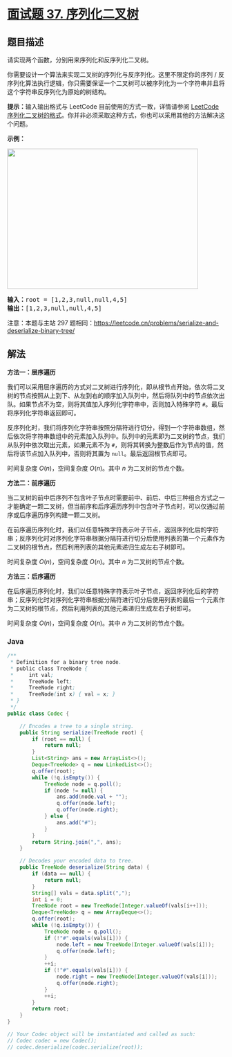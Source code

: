 # [面试题 37. 序列化二叉树](https://leetcode.cn/problems/xu-lie-hua-er-cha-shu-lcof/)

## 题目描述



<p>请实现两个函数，分别用来序列化和反序列化二叉树。</p>

<p>你需要设计一个算法来实现二叉树的序列化与反序列化。这里不限定你的序列 / 反序列化算法执行逻辑，你只需要保证一个二叉树可以被序列化为一个字符串并且将这个字符串反序列化为原始的树结构。</p>

<p><strong>提示：</strong>输入输出格式与 LeetCode 目前使用的方式一致，详情请参阅&nbsp;<a href="https://support.leetcode.cn/hc/kb/article/1194353/">LeetCode 序列化二叉树的格式</a>。你并非必须采取这种方式，你也可以采用其他的方法解决这个问题。</p>



<p><strong>示例：</strong></p>
<img alt="" src="https://fastly.jsdelivr.net/gh/doocs/leetcode@main/lcof/%E9%9D%A2%E8%AF%95%E9%A2%9837.%20%E5%BA%8F%E5%88%97%E5%8C%96%E4%BA%8C%E5%8F%89%E6%A0%91/images/serdeser.jpg" style="width: 442px; height: 324px;" />
<pre>
<strong>输入：</strong>root = [1,2,3,null,null,4,5]
<strong>输出：</strong>[1,2,3,null,null,4,5]
</pre>



<p>注意：本题与主站 297 题相同：<a href="https://leetcode.cn/problems/serialize-and-deserialize-binary-tree/">https://leetcode.cn/problems/serialize-and-deserialize-binary-tree/</a></p>

## 解法

**方法一：层序遍历**

我们可以采用层序遍历的方式对二叉树进行序列化，即从根节点开始，依次将二叉树的节点按照从上到下、从左到右的顺序加入队列中，然后将队列中的节点依次出队。如果节点不为空，则将其值加入序列化字符串中，否则加入特殊字符 `#`。最后将序列化字符串返回即可。

反序列化时，我们将序列化字符串按照分隔符进行切分，得到一个字符串数组，然后依次将字符串数组中的元素加入队列中。队列中的元素即为二叉树的节点，我们从队列中依次取出元素，如果元素不为 `#`，则将其转换为整数后作为节点的值，然后将该节点加入队列中，否则将其置为 `null`。最后返回根节点即可。

时间复杂度 $O(n)$，空间复杂度 $O(n)$。其中 $n$ 为二叉树的节点个数。

**方法二：前序遍历**

当二叉树的前中后序列不包含叶子节点时需要前中、前后、中后三种组合方式之一才能确定一颗二叉树，但当前序和后序遍历序列中包含叶子节点时，可以仅通过前序或后序遍历序列构建一颗二叉树。

在前序遍历序列化时，我们以任意特殊字符表示叶子节点，返回序列化后的字符串；反序列化时对序列化字符串根据分隔符进行切分后使用列表的第一个元素作为二叉树的根节点，然后利用列表的其他元素递归生成左右子树即可。

时间复杂度 $O(n)$，空间复杂度 $O(n)$。其中 $n$ 为二叉树的节点个数。

**方法三：后序遍历**

在后序遍历序列化时，我们以任意特殊字符表示叶子节点，返回序列化后的字符串；反序列化时对序列化字符串根据分隔符进行切分后使用列表的最后一个元素作为二叉树的根节点，然后利用列表的其他元素递归生成左右子树即可。

时间复杂度 $O(n)$，空间复杂度 $O(n)$。其中 $n$ 为二叉树的节点个数。

### **Java**

```java
/**
 * Definition for a binary tree node.
 * public class TreeNode {
 *     int val;
 *     TreeNode left;
 *     TreeNode right;
 *     TreeNode(int x) { val = x; }
 * }
 */
public class Codec {

    // Encodes a tree to a single string.
    public String serialize(TreeNode root) {
        if (root == null) {
            return null;
        }
        List<String> ans = new ArrayList<>();
        Deque<TreeNode> q = new LinkedList<>();
        q.offer(root);
        while (!q.isEmpty()) {
            TreeNode node = q.poll();
            if (node != null) {
                ans.add(node.val + "");
                q.offer(node.left);
                q.offer(node.right);
            } else {
                ans.add("#");
            }
        }
        return String.join(",", ans);
    }

    // Decodes your encoded data to tree.
    public TreeNode deserialize(String data) {
        if (data == null) {
            return null;
        }
        String[] vals = data.split(",");
        int i = 0;
        TreeNode root = new TreeNode(Integer.valueOf(vals[i++]));
        Deque<TreeNode> q = new ArrayDeque<>();
        q.offer(root);
        while (!q.isEmpty()) {
            TreeNode node = q.poll();
            if (!"#".equals(vals[i])) {
                node.left = new TreeNode(Integer.valueOf(vals[i]));
                q.offer(node.left);
            }
            ++i;
            if (!"#".equals(vals[i])) {
                node.right = new TreeNode(Integer.valueOf(vals[i]));
                q.offer(node.right);
            }
            ++i;
        }
        return root;
    }
}

// Your Codec object will be instantiated and called as such:
// Codec codec = new Codec();
// codec.deserialize(codec.serialize(root));
```
